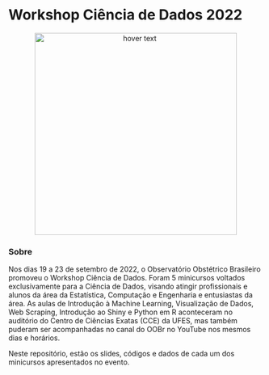 # Workshop Ciência de Dados 2022

<p align="center">
  <img src="logo.png" width="400" title="hover text">
</p>

### Sobre

Nos dias 19 a  23 de setembro de 2022, o Observatório Obstétrico Brasileiro promoveu o Workshop Ciência de Dados. Foram 5 minicursos voltados exclusivamente para a Ciência de Dados, visando atingir profissionais e alunos da área da Estatística, Computação e Engenharia e entusiastas da área. As aulas de Introdução à Machine Learning, Visualização de Dados, Web Scraping, Introdução ao Shiny e Python em R aconteceram no auditório do Centro de Ciências Exatas (CCE) da UFES, mas também puderam ser acompanhadas no canal do OOBr no YouTube nos mesmos dias e horários.

Neste repositório, estão os slides, códigos e dados de cada um dos minicursos apresentados no evento.
